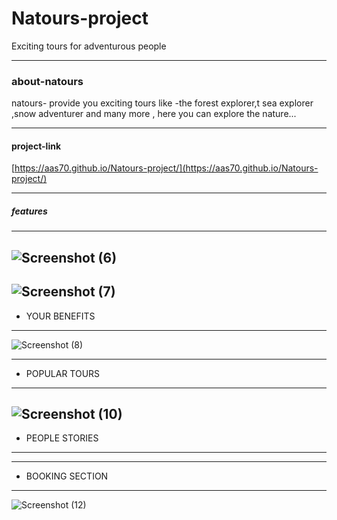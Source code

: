 # Natours-project
 Exciting tours for adventurous people
 
 

------------

### about-natours
natours- provide you exciting tours like -the forest explorer,t sea explorer ,snow adventurer and many more , here you can explore the nature...


------------

#### project-link
[https://aas70.github.io/Natours-project/](https://aas70.github.io/Natours-project/)


---------

##### features
------
![Screenshot (6)](https://user-images.githubusercontent.com/115452935/202714222-58747843-a357-48e1-b0b8-030d01be22e7.png)
----------
![Screenshot (7)](https://user-images.githubusercontent.com/115452935/202714220-418f4bd8-ae32-43e6-836f-68a4f011ba33.png)
------
* YOUR BENEFITS
-------
![Screenshot (8)](https://user-images.githubusercontent.com/115452935/202715269-71016f7d-15f2-47ee-aad8-49fa54f2c0c2.png)

--------
* POPULAR TOURS
--------
![Screenshot (10)](https://user-images.githubusercontent.com/115452935/202715263-bb895e8b-0967-4ede-8ad7-5cb2186743dd.png)
----------
* PEOPLE STORIES
--------

---------
* BOOKING SECTION
--------
![Screenshot (12)](https://user-images.githubusercontent.com/115452935/202715252-e60b4d6d-4dfe-4b10-8efd-34d958de8fe8.png)



